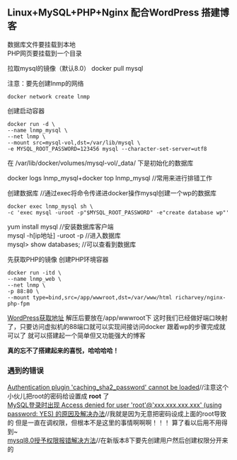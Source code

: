 ## Linux+MySQL+PHP+Nginx 配合WordPress 搭建博客

数据库文件要挂载到本地<br>
PHP网页要挂载到一个目录

拉取mysql的镜像（默认8.0） docker pull mysql

注意：要先创建lnmp的网络
```
docker network create lnmp 
```
创建启动容器
```
docker run -d \
--name lnmp_mysql \
--net lnmp \
--mount src=mysql-vol,dst=/var/lib/mysql \
-e MYSQL_ROOT_PASSWORD=123456 mysql --character-set-server=utf8
```

在 /var/lib/docker/volumes/mysql-vol/_data/ 下是初始化的数据库

docker logs lnmp_mysql+docker top lnmp_mysql //常用来进行排错工作

创建数据库 //通过exec将命令传递进docker操作mysql创建一个wp的数据库
```
docker exec lnmp_mysql sh \
-c 'exec mysql -uroot -p"$MYSQL_ROOT_PASSWORD" -e"create database wp"' 
```

yum install mysql //安装数据库客户端<br>
mysql -h[ip地址] -uroot -p //进入数据库<br>
mysql> show databases; //可以查看到数据库<br>

先获取PHP的镜像
创建PHP环境容器
```
docker run -itd \
--name lnmp_web \
--net lnmp \
-p 88:80 \
--mount type=bind,src=/app/wwwroot,dst=/var/www/html richarvey/nginx-php-fpm
```

[WordPress获取地址](https://cn.wordpress.org/download/)
解压后要放在/app/wwwroot下
这时我们已经做好端口映射了，只要访问虚拟机的88端口就可以实现间接访问docker
跟着wp的步骤完成就可以了 就可以搭建起一个简单但又功能强大的博客

**真的忘不了搭建起来的喜悦，哈哈哈哈！**

### 遇到的错误
[Authentication plugin 'caching_sha2_password' cannot be loaded](http://www.cnblogs.com/chuancheng/p/8964385.html)//注意这个小伙儿把root的密码给设置成 **root** 了<br>
[MySQL登录时出现 Access denied for user 'root'@'xxx.xxx.xxx.xxx' (using password: YES) 的原因及解决办法](https://blog.csdn.net/metheir/article/details/85238801)//我就是因为无意把密码设成上面的root导致的 但是一直在调权限，但根本不是这里的事情啊啊啊！！！ 算了看以后用不用得到~<br>
[mysql8.0授予权限报错解决方法](https://blog.csdn.net/skyejy/article/details/80645981)//在新版本8下要先创建用户然后创建权限分开来的